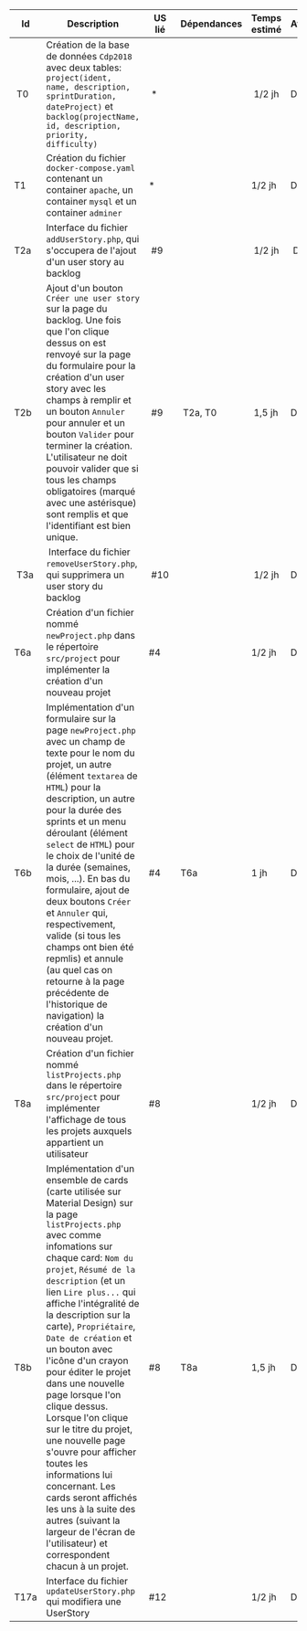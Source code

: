 | Id  | Description | US lié | Dépendances | Temps estimé | Avancement | Affectée à |
| --- | ----------- | ------ | ----------- | ------------ | ---------- | ---------- |
| T0 | Création de la base de données ``Cdp2018`` avec deux tables: ``project(ident,  name, description, sprintDuration, dateProject)`` et ``backlog(projectName, id, description, priority, difficulty)`` | * |  | 1/2 jh | Done | Serigne |
| T1 |  Création du fichier ``docker-compose.yaml`` contenant un container ``apache``, un container ``mysql`` et un container ``adminer`` | * |  |  1/2 jh | Done | Guillaume |
| T2a | Interface du fichier ``addUserStory.php``, qui s'occupera de l'ajout d'un user story au backlog | #9 | | 1/2 jh | Done | Guillaume |
| T2b | Ajout d'un bouton ``Créer une user story`` sur la page du backlog. Une fois que l'on clique dessus on est renvoyé sur la page du formulaire pour la création d'un user story avec les champs à remplir et un bouton ``Annuler`` pour annuler et un bouton ``Valider`` pour terminer la création. L'utilisateur ne doit pouvoir valider que si tous les champs obligatoires (marqué avec une astérisque) sont remplis et que l'identifiant est bien unique.| #9 | T2a, T0 | 1,5 jh | Done| Guillaume |
| T3a | Interface du fichier ``removeUserStory.php``, qui supprimera un user story du backlog | #10 | | 1/2 jh | Done | Guillaume |
| T6a | Création d'un fichier nommé ``newProject.php`` dans le répertoire ``src/project`` pour implémenter la création d'un nouveau projet | #4 |  | 1/2 jh | Done | Serigne |
| T6b | Implémentation d'un formulaire sur la page ``newProject.php`` avec un champ de texte pour le nom du projet, un autre (élément ``textarea`` de ``HTML``) pour la description, un autre pour la durée des sprints et un menu déroulant (élément ``select`` de ``HTML``) pour le choix de l'unité de la durée (semaines, mois, ...). En bas du formulaire, ajout de deux boutons ``Créer`` et ``Annuler`` qui, respectivement, valide (si tous les champs ont bien été repmlis) et annule (au quel cas on retourne à la page précédente de l'historique de navigation) la création d'un  nouveau projet.   | #4 | T6a | 1 jh | Done | Serigne |
| T8a | Création d'un fichier nommé ``listProjects.php`` dans le répertoire ``src/project`` pour implémenter l'affichage de tous les projets auxquels appartient un utilisateur | #8 |  | 1/2 jh | Done | Serigne |
| T8b | Implémentation d'un ensemble de cards (carte utilisée sur Material Design) sur la page ``listProjects.php`` avec comme infomations sur chaque card: ``Nom du projet``, ``Résumé de la description`` (et un lien ``Lire plus...`` qui affiche l'intégralité de la description sur la carte), ``Propriétaire``, ``Date de création`` et un bouton avec l'icône d'un crayon pour éditer le projet dans une nouvelle page lorsque l'on clique dessus. Lorsque l'on clique sur le titre du projet, une nouvelle page s'ouvre pour afficher toutes les informations lui concernant. Les cards seront affichés les uns à la suite des autres (suivant la largeur de l'écran de l'utilisateur) et correspondent chacun à un projet. | #8 | T8a | 1,5 jh | Done | Serigne |
| T17a | Interface du fichier ``updateUserStory.php`` qui modifiera une UserStory | #12 | | 1/2 jh | Done | Amelozara |
